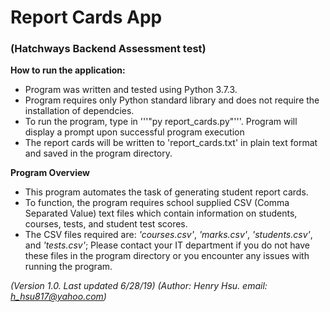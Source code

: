# Report Cards App
### (Hatchways Backend Assessment test)

**How to run the application:**
- Program was written and tested using Python 3.7.3.
- Program requires only Python standard library and does not require the installation of dependcies.
- To run the program, type in '''"py report_cards.py"'''.  Program will display a prompt upon successful program execution
- The report cards will be written to 'report_cards.txt' in plain text format and saved in the program directory.

**Program Overview**
- This program automates the task of generating student report cards.
- To function, the program requires school supplied CSV (Comma Separated Value) text files which contain information on students, courses, tests, and student test scores.
- The CSV files required are: *'courses.csv'*, *'marks.csv'*, *'students.csv'*, and *'tests.csv'*; Please contact your IT department if you do not have these files in the program directory or you encounter any issues with running the program.

*(Version 1.0. Last updated 6/28/19)*
*(Author: Henry Hsu. email: h_hsu817@yahoo.com)*
